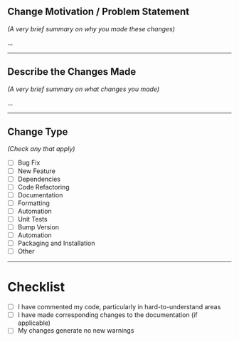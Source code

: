 ## Change Motivation / Problem Statement

_(A very brief summary on why you made these changes)_

...

---

## Describe the Changes Made

_(A very brief summary on what changes you made)_

...

---

## Change Type

_(Check any that apply)_

- [ ] Bug Fix
- [ ] New Feature
- [ ] Dependencies
- [ ] Code Refactoring
- [ ] Documentation
- [ ] Formatting
- [ ] Automation
- [ ] Unit Tests
- [ ] Bump Version
- [ ] Automation
- [ ] Packaging and Installation
- [ ] Other

---

# Checklist

- [ ] I have commented my code, particularly in hard-to-understand areas
- [ ] I have made corresponding changes to the documentation (if applicable)
- [ ] My changes generate no new warnings
